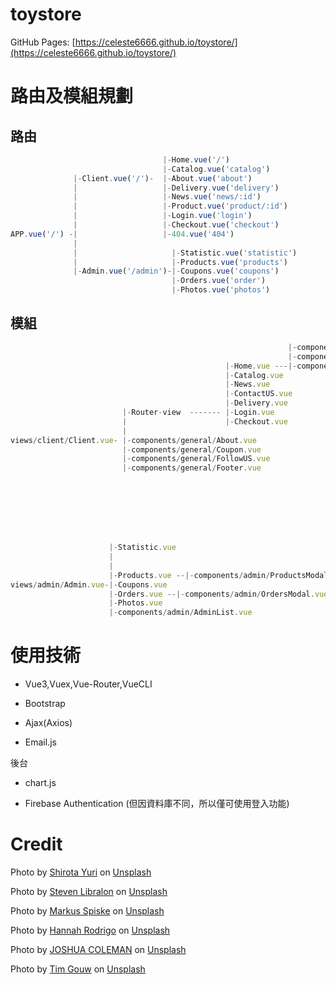 # toystore

GitHub Pages: [https://celeste6666.github.io/toystore/](https://celeste6666.github.io/toystore/)

# 路由及模組規劃

## 路由

```js
                                  |-Home.vue('/')
                                  |-Catalog.vue('catalog')
              |-Client.vue('/')-  |-About.vue('about')
              |                   |-Delivery.vue('delivery')
              |                   |-News.vue('news/:id')
              |                   |-Product.vue('product/:id')
              |                   |-Login.vue('login')
              |                   |-Checkout.vue('checkout')
APP.vue('/') -|                   |-404.vue('404')
              |
              |                     |-Statistic.vue('statistic')
              |                     |-Products.vue('products')
              |-Admin.vue('/admin')-|-Coupons.vue('coupons')
                                    |-Orders.vue('order')
                                    |-Photos.vue('photos')
```

## 模組

```js
                                                              |-components/home/Banner.vue
                                                              |-components/home/Toys.vue
                                                |-Home.vue ---|-components/home/News.vue
                                                |-Catalog.vue
                                                |-News.vue
                                                |-ContactUS.vue
                                                |-Delivery.vue
                         |-Router-view  ------- |-Login.vue
                         |                      |-Checkout.vue
                         |
views/client/Client.vue- |-components/general/About.vue
                         |-components/general/Coupon.vue
                         |-components/general/FollowUS.vue
                         |-components/general/Footer.vue








                      |-Statistic.vue
                      |
                      |
                      |-Products.vue --|-components/admin/ProductsModal.vue
views/admin/Admin.vue-|-Coupons.vue
                      |-Orders.vue --|-components/admin/OrdersModal.vue
                      |-Photos.vue
                      |-components/admin/AdminList.vue
```

# 使用技術

- Vue3,Vuex,Vue-Router,VueCLI

- Bootstrap

- Ajax(Axios)

- Email.js

後台
- chart.js

- Firebase Authentication (但因資料庫不同，所以僅可使用登入功能)

# Credit

Photo by <a href="https://unsplash.com/@itshoobastank?utm_source=unsplash&utm_medium=referral&utm_content=creditCopyText">Shirota Yuri</a> on <a href="https://unsplash.com/s/photos/li-tzuni-toy?utm_source=unsplash&utm_medium=referral&utm_content=creditCopyText">Unsplash</a>

Photo by <a href="https://unsplash.com/@libs?utm_source=unsplash&utm_medium=referral&utm_content=creditCopyText">Steven Libralon</a> on <a href="https://unsplash.com/s/photos/kids-playing?utm_source=unsplash&utm_medium=referral&utm_content=creditCopyText">Unsplash</a>

Photo by <a href="https://unsplash.com/@markusspiske?utm_source=unsplash&utm_medium=referral&utm_content=creditCopyText">Markus Spiske</a> on <a href="https://unsplash.com/s/photos/kids-playing?utm_source=unsplash&utm_medium=referral&utm_content=creditCopyText">Unsplash</a>

Photo by <a href="https://unsplash.com/@hannahrodrigo?utm_source=unsplash&utm_medium=referral&utm_content=creditCopyText">Hannah Rodrigo</a> on <a href="https://unsplash.com/s/photos/kids-toy?utm_source=unsplash&utm_medium=referral&utm_content=creditCopyText">Unsplash</a>

Photo by <a href="https://unsplash.com/@joshstyle?utm_source=unsplash&utm_medium=referral&utm_content=creditCopyText">JOSHUA COLEMAN</a> on <a href="https://unsplash.com/s/photos/kids-plush-toy?utm_source=unsplash&utm_medium=referral&utm_content=creditCopyText">Unsplash</a>

Photo by <a href="https://unsplash.com/@punttim?utm_source=unsplash&utm_medium=referral&utm_content=creditCopyText">Tim Gouw</a> on <a href="https://unsplash.com/s/photos/kids-elk-toy?utm_source=unsplash&utm_medium=referral&utm_content=creditCopyText">Unsplash</a>

